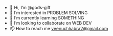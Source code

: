 - 👋 Hi, I’m @gods-gift
- 👀 I’m interested in PROBLEM SOLVING
- 🌱 I’m currently learning SOMETHING
- 💞️ I’m looking to collaborate on WEB DEV
- 📫 How to reach me veenuchhabra2@gmail.com

<!---
gods-gift/gods-gift is a ✨ special ✨ repository because its `README.md` (this file) appears on your GitHub profile.
You can click the Preview link to take a look at your changes.
--->

